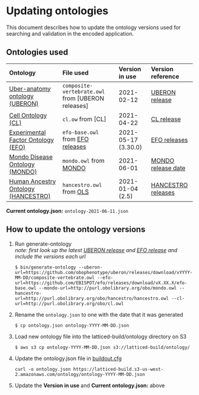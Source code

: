 Updating ontologies
=========================

This document describes how to update the ontology versions used for searching and validation in the encoded application.

Ontologies used
---------------- 

| Ontology |  File used | Version in use | Version reference |
|:--|:--|:--|:--|
| [Uber-anatomy ontology (UBERON)] | `composite-vertebrate.owl` from [UBERON releases] | 2021-02-12 | [UBERON release] |
| [Cell Ontology (CL)] | `cl.ow` from [CL] | 2021-04-22 | [CL release] |
| [Experimental Factor Ontology (EFO)] | `efo-base.owl` from [EFO releases] | 2021-05-17 (3.30.0) | [EFO releases] |
| [Mondo Disease Ontology (MONDO)] | `mondo.owl` from [MONDO] | 2021-06-01 | [MONDO release date] |
| [Human Ancestry Ontology (HANCESTRO)] | `hancestro.owl` from [OLS] | 2021-01-04 (2.5) | [HANCESTRO releases] |

**Current ontology.json:** `ontology-2021-06-11.json`

How to update the ontology versions
---------------- 

1. Run generate-ontology  
*note: first look up the latest [UBERON release] and [EFO release] and include the versions each url*

	`$ bin/generate-ontology --uberon-url=https://github.com/obophenotype/uberon/releases/download/vYYYY-MM-DD/composite-vertebrate.owl --efo-url=https://github.com/EBISPOT/efo/releases/download/vX.XX.X/efo-base.owl --mondo-url=http://purl.obolibrary.org/obo/mondo.owl --hancestro-url=http://purl.obolibrary.org/obo/hancestro/hancestro.owl --cl-url=http://purl.obolibrary.org/obo/cl.owl`

2. Rename the `ontology.json` to one with the date that it was generated

	`$ cp ontology.json ontology-YYYY-MM-DD.json`

3. Load new ontology file into the latticed-build/ontology directory on S3

	`$ aws s3 cp ontology-YYYY-MM-DD.json s3://latticed-build/ontology/`

4.  Update the ontology.json file in [buildout.cfg]

	`curl -o ontology.json https://latticed-build.s3-us-west-2.amazonaws.com/ontology/ontology-YYYY-MM-DD.json`

5.  Update the **Version in use** and **Current ontology.json:** above


[Uber-anatomy ontology (UBERON)]: http://uberon.org/
[UBERON download]: https://github.com/obophenotype/uberon/releases/
[UBERON release]: https://github.com/obophenotype/uberon/releases/
[Cell Ontology (CL)]: https://github.com/obophenotype/cell-ontology
[CL download]: http://obofoundry.org/ontology/cl.html
[CL release]: https://github.com/obophenotype/cell-ontology/releases
[Experimental Factor Ontology (EFO)]: http://www.ebi.ac.uk/efo
[EFO releases]: https://github.com/EBISPOT/efo/releases
[EFO release]: https://github.com/EBISPOT/efo/releases
[Mondo Disease Ontology (MONDO)]: http://obofoundry.org/ontology/mondo.html
[MONDO]: http://obofoundry.org/ontology/mondo.html
[MONDO release date]: https://github.com/monarch-initiative/mondo/releases
[Human Ancestry Ontology (HANCESTRO)]: https://github.com/EBISPOT/ancestro
[OLS]: https://www.ebi.ac.uk/ols/ontologies/hancestro
[HANCESTRO releases]: https://github.com/EBISPOT/ancestro/releases
[buildout.cfg]: ../../../buildout.cfg
